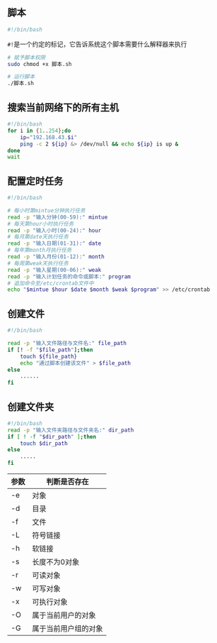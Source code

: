 <!--
 * @Description: 
 * @Version: 1.0
 * @Author: Li Yuanhao
 * @Email: dalao_li@163.com
 * @Date: 2021-01-16 17:59:34
 * @LastEditors: DaLao
 * @LastEditTime: 2021-12-12 22:15:18
--> 

## 脚本

```sh
#!/bin/bash
```

`#!`是一个约定的标记，它告诉系统这个脚本需要什么解释器来执行

```sh
# 赋予脚本权限
sudo chmod +x 脚本.sh

# 运行脚本
./脚本.sh
```

## 搜索当前网络下的所有主机
```sh
#!/bin/bash
for i in {1..254};do
    ip="192.168.43.$i"
    ping -c 2 ${ip} &> /dev/null && echo ${ip} is up &
done
wait
```

## 配置定时任务

```sh
#!/bin/bash

# 每小时第mintue分钟执行任务
read -p "输入分钟(00‐59):" mintue
# 每天第hour小时执行任务
read -p "输入小时(00‐24):" hour
# 每月第date天执行任务
read -p "输入日期(01‐31):" date
# 每年第month月执行任务
read -p "输入月份(01‐12):" month
# 每周第weak天执行任务
read -p "输入星期(00‐06):" weak
read -p "输入计划任务的命令或脚本:" program
# 追加命令至/etc/crontab文件中
echo "$mintue $hour $date $month $weak $program" >> /etc/crontab
```

## 创建文件

```sh
#!/bin/bash

read -p "输入文件路径与文件名:" file_path
if [! -f "$file_path"];then
    touch ${file_path}
    echo "通过脚本创建该文件" > $file_path
else
    ......
fi
```

## 创建文件夹
  
```sh
#!/bin/bash
read -p "输入文件夹路径与文件夹名:" dir_path
if [ ! -f "$dir_path" ];then
    touch $dir_path
else
    .....
fi
```

| 参数 | 判断是否存在         |
| ---- | -------------------- |
| -e   | 对象                 |
| -d   | 目录                 |
| -f   | 文件                 |
| -L   | 符号链接             |
| -h   | 软链接               |
| -s   | 长度不为0对象        |
| -r   | 可读对象             |
| -w   | 可写对象             |
| -x   | 可执行对象           |
| -O   | 属于当前用户的对象   |
| -G   | 属于当前用户组的对象 |
